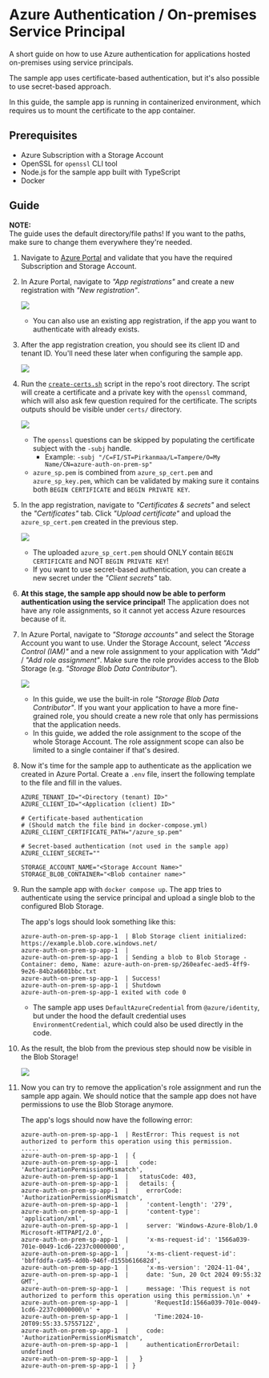 # Azure Authentication / On-premises Service Principal

A short guide on how to use Azure authentication for applications hosted on-premises using service principals.

The sample app uses certificate-based authentication, but it's also possible to use secret-based approach.

In this guide, the sample app is running in containerized environment,
which requires us to mount the certificate to the app container.

## Prerequisites

- Azure Subscription with a Storage Account
- OpenSSL for `openssl` CLI tool
- Node.js for the sample app built with TypeScript
- Docker

## Guide

**NOTE:**  
The guide uses the default directory/file paths!
If you want to the paths, make sure to change them everywhere they're needed.

1. Navigate to [Azure Portal](https://portal.azure.com) and validate that you have the required
   Subscription and Storage Account.

1. In Azure Portal, navigate to _"App registrations"_ and create a new registration with _"New registration"_.

    ![](./pics/app_registration_1.jpg)

    - You can also use an existing app registration, if the app you want to authenticate with already exists.

1. After the app registration creation, you should see its client ID and tenant ID.
   You'll need these later when configuring the sample app.

    ![](./pics/app_registration_2.jpg)

1. Run the [`create-certs.sh`](./create-certs.sh) script in the repo's root directory.
   The script will create a certificate and a private key with the `openssl` command,
   which will also ask few question required for the certificate.
   The scripts outputs should be visible under `certs/` directory.

    ![](./pics/certs.jpg)

    - The `openssl` questions can be skipped by populating the certificate subject with the `-subj` handle.
        - Example: `-subj "/C=FI/ST=Pirkanmaa/L=Tampere/O=My Name/CN=azure-auth-on-prem-sp"`
    - `azure_sp.pem` is combined from `azure_sp_cert.pem` and `azure_sp_key.pem`,
      which can be validated by making sure it contains both `BEGIN CERTIFICATE`
      and `BEGIN PRIVATE KEY`.

1. In the app registration, navigate to _"Certificates & secrets"_ and select the _"Certificates"_ tab.
   Click _"Upload certificate"_ and upload the `azure_sp_cert.pem` created in the previous step.

    ![](./pics/app_registration_3.jpg)

    - The uploaded `azure_sp_cert.pem` should ONLY contain `BEGIN CERTIFICATE` and NOT `BEGIN PRIVATE KEY`!
    - If you want to use secret-based authentication, you can create a new secret under the _"Client secrets"_ tab.

1. **At this stage, the sample app should now be able to perform authentication using
   the service principal!**
   The application does not have any role assignments,
   so it cannot yet access Azure resources because of it.

1. In Azure Portal, navigate to _"Storage accounts"_ and select the Storage Account you want to use.
   Under the Storage Account, select _"Access Control (IAM)"_ and a new role assignment to your
   application with _"Add"_ / _"Add role assignment"_.
   Make sure the role provides access to the Blob Storage (e.g. _"Storage Blob Data Contributor"_).

    ![](./pics/blob_storage_iam.jpg)

    - In this guide, we use the built-in role _"Storage Blob Data Contributor"_.
      If you want your application to have a more fine-grained role,
      you should create a new role that only has permissions that the application needs.
    - In this guide, we added the role assignment to the scope of the whole Storage Account.
      The role assignment scope can also be limited to a single container if that's desired.

1. Now it's time for the sample app to authenticate as the application we created in Azure Portal.
   Create a `.env` file, insert the following template to the file and fill in the values.

    ```
    AZURE_TENANT_ID="<Directory (tenant) ID>"
    AZURE_CLIENT_ID="<Application (client) ID>"

    # Certificate-based authentication
    # (Should match the file bind in docker-compose.yml)
    AZURE_CLIENT_CERTIFICATE_PATH="/azure_sp.pem"

    # Secret-based authentication (not used in the sample app)
    AZURE_CLIENT_SECRET=""

    STORAGE_ACCOUNT_NAME="<Storage Account Name>"
    STORAGE_BLOB_CONTAINER="<Blob container name>"
    ```

1. Run the sample app with `docker compose up`.
   The app tries to authenticate using the service principal and
   upload a single blob to the configured Blob Storage.

   The app's logs should look something like this:

    ```
    azure-auth-on-prem-sp-app-1  | Blob Storage client initialized: https://example.blob.core.windows.net/
    azure-auth-on-prem-sp-app-1  |
    azure-auth-on-prem-sp-app-1  | Sending a blob to Blob Storage - Container: demo, Name: azure-auth-on-prem-sp/260eafec-aed5-4ff9-9e26-84b2a6601bbc.txt
    azure-auth-on-prem-sp-app-1  | Success!
    azure-auth-on-prem-sp-app-1  | Shutdown
    azure-auth-on-prem-sp-app-1 exited with code 0
    ```

    - The sample app uses `DefaultAzureCredential` from `@azure/identity`,
      but under the hood the default credential uses `EnvironmentCredential`,
      which could also be used directly in the code.

1. As the result, the blob from the previous step should now be visible in the Blob Storage!

    ![](./pics/blob_storage_result.jpg)

1. Now you can try to remove the application's role assignment and run the sample app again.
   We should notice that the sample app does not have permissions to use the Blob Storage anymore.

   The app's logs should now have the following error:

    ```
    azure-auth-on-prem-sp-app-1  | RestError: This request is not authorized to perform this operation using this permission.
    .....
    azure-auth-on-prem-sp-app-1  | {
    azure-auth-on-prem-sp-app-1  |   code: 'AuthorizationPermissionMismatch',
    azure-auth-on-prem-sp-app-1  |   statusCode: 403,
    azure-auth-on-prem-sp-app-1  |   details: {
    azure-auth-on-prem-sp-app-1  |     errorCode: 'AuthorizationPermissionMismatch',
    azure-auth-on-prem-sp-app-1  |     'content-length': '279',
    azure-auth-on-prem-sp-app-1  |     'content-type': 'application/xml',
    azure-auth-on-prem-sp-app-1  |     server: 'Windows-Azure-Blob/1.0 Microsoft-HTTPAPI/2.0',
    azure-auth-on-prem-sp-app-1  |     'x-ms-request-id': '1566a039-701e-0049-1cd6-2237c0000000',
    azure-auth-on-prem-sp-app-1  |     'x-ms-client-request-id': 'bbffddfa-ca95-4d0b-946f-d155b616682d',
    azure-auth-on-prem-sp-app-1  |     'x-ms-version': '2024-11-04',
    azure-auth-on-prem-sp-app-1  |     date: 'Sun, 20 Oct 2024 09:55:32 GMT',
    azure-auth-on-prem-sp-app-1  |     message: 'This request is not authorized to perform this operation using this permission.\n' +
    azure-auth-on-prem-sp-app-1  |       'RequestId:1566a039-701e-0049-1cd6-2237c0000000\n' +
    azure-auth-on-prem-sp-app-1  |       'Time:2024-10-20T09:55:33.5755712Z',
    azure-auth-on-prem-sp-app-1  |     code: 'AuthorizationPermissionMismatch',
    azure-auth-on-prem-sp-app-1  |     authenticationErrorDetail: undefined
    azure-auth-on-prem-sp-app-1  |   }
    azure-auth-on-prem-sp-app-1  | }
    ```
